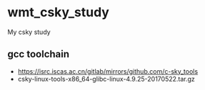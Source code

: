 # wmt_csky_study
My csky study

## gcc toolchain  
* https://isrc.iscas.ac.cn/gitlab/mirrors/github.com/c-sky_tools  
* csky-linux-tools-x86_64-glibc-linux-4.9.25-20170522.tar.gz  

